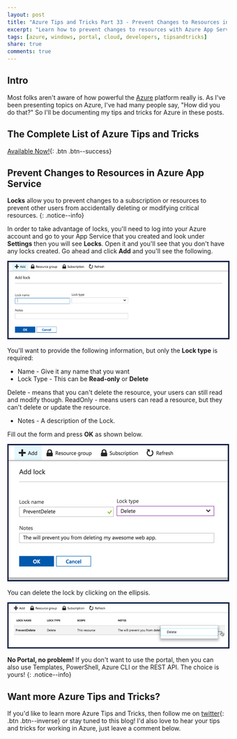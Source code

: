 ```yaml
---
layout: post
title: "Azure Tips and Tricks Part 33 - Prevent Changes to Resources in Azure App Service"
excerpt: "Learn how to prevent changes to resources with Azure App Service"
tags: [azure, windows, portal, cloud, developers, tipsandtricks]
share: true
comments: true
---
```


## Intro

Most folks aren't aware of how powerful the [Azure](http://www.azure.com) platform really is. As I've been presenting topics on Azure, I've had many people say, "How did you do that?" So I'll be documenting my tips and tricks for Azure in these posts.

## The Complete List of Azure Tips and Tricks

[Available Now!](https://michaelcrump.net/azure-tips-and-tricks-complete-list/){: .btn .btn--success} 

## Prevent Changes to Resources in Azure App Service

**Locks** allow you to prevent changes to a subscription or resources to prevent other users from accidentally deleting or modifying critical resources.
{: .notice--info}

In order to take advantage of locks, you'll need to log into your Azure account and go to your App Service that you created and look under **Settings** then you will see **Locks**. Open it and you'll see that you don't have any locks created. Go ahead and click **Add** and you'll see the following. 

<img style="border:3px solid #021a40" src="/files/locksblog1.png">

You'll want to provide the following information, but only the **Lock type** is required: 

* Name - Give it any name that you want
* Lock Type - This can be **Read-only** or **Delete**

Delete - means that you can't delete the resource, your users can still read and modify though.
ReadOnly - means users can read a resource, but they can't delete or update the resource.

* Notes - A description of the Lock.

Fill out the form and press **OK** as shown below. 

<img style="border:3px solid #021a40" src="/files/locksblog2.png">

You can delete the lock by clicking on the ellipsis. 

<img style="border:3px solid #021a40" src="/files/locksblog3.png">

**No Portal, no problem!** If you don't want to use the portal, then you can also use Templates, PowerShell, Azure CLI or the REST API. The choice is yours!
{: .notice--info}

## Want more Azure Tips and Tricks?

If you'd like to learn more Azure Tips and Tricks, then follow me on [twitter](http://twitter.com/mbcrump){: .btn .btn--inverse} or stay tuned to this blog! I'd also love to hear your tips and tricks for working in Azure, just leave a comment below. 